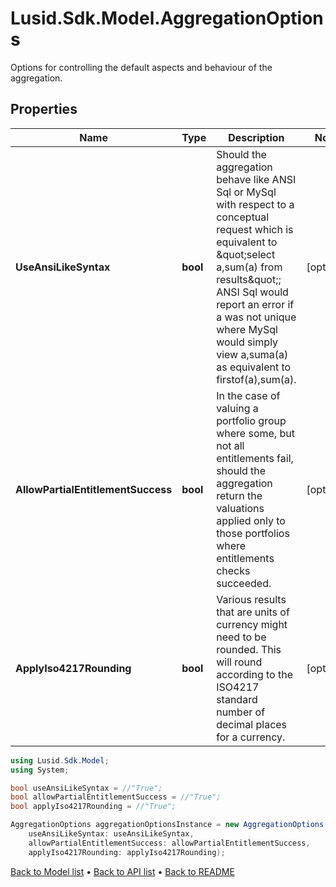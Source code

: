 # Lusid.Sdk.Model.AggregationOptions
Options for controlling the default aspects and behaviour of the aggregation.

## Properties

Name | Type | Description | Notes
------------ | ------------- | ------------- | -------------
**UseAnsiLikeSyntax** | **bool** | Should the aggregation behave like ANSI Sql or MySql with respect to a conceptual request which is equivalent to \&quot;select a,sum(a) from results\&quot;;  ANSI Sql would report an error if a was not unique where MySql would simply view a,suma(a) as equivalent to firstof(a),sum(a). | [optional] 
**AllowPartialEntitlementSuccess** | **bool** | In the case of valuing a portfolio group where some, but not all entitlements fail, should the aggregation return the valuations  applied only to those portfolios where entitlements checks succeeded. | [optional] 
**ApplyIso4217Rounding** | **bool** | Various results that are units of currency might need to be rounded.  This will round according to the ISO4217 standard number of decimal places for a currency. | [optional] 

```csharp
using Lusid.Sdk.Model;
using System;

bool useAnsiLikeSyntax = //"True";
bool allowPartialEntitlementSuccess = //"True";
bool applyIso4217Rounding = //"True";

AggregationOptions aggregationOptionsInstance = new AggregationOptions(
    useAnsiLikeSyntax: useAnsiLikeSyntax,
    allowPartialEntitlementSuccess: allowPartialEntitlementSuccess,
    applyIso4217Rounding: applyIso4217Rounding);
```

[Back to Model list](../README.md#documentation-for-models) &#8226; [Back to API list](../README.md#documentation-for-api-endpoints) &#8226; [Back to README](../README.md)
